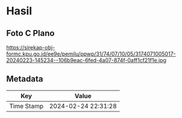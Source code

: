 # Hasil

## Foto C Plano

https://sirekap-obj-formc.kpu.go.id/ee9e/pemilu/ppwp/31/74/07/10/05/3174071005017-20240223-145234--106b9eac-6fed-4a07-874f-0aff1cf21f1e.jpg


## Metadata

| Key        | Value               |
| ---------- | ------------------- |
| Time Stamp | 2024-02-24 22:31:28 |



